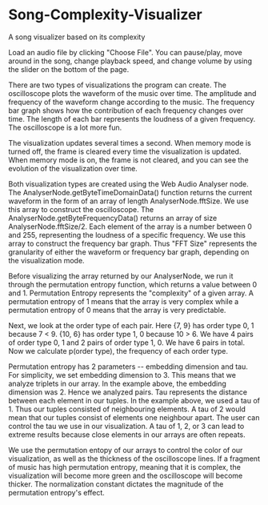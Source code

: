 # Song-Complexity-Visualizer
A song visualizer based on its complexity

Load an audio file by clicking "Choose File". You can pause/play, move around in the song, change playback speed, and change volume by using the slider on the bottom of the page.

There are two types of visualizations the program can create. The oscilloscope plots the waveform of the music over time. The amplitude and frequency of the waveform change according to the music. The frequency bar graph shows how the contribution of each frequency changes over time. The length of each bar represents the loudness of a given frequency. The oscilloscope is a lot more fun.

The visualization updates several times a second. When memory mode is turned off, the frame is cleared every time the visualization is updated. When memory mode is on, the frame is not cleared, and you can see the evolution of the visualization over time.

Both visualization types are created using the Web Audio Analyser node. The AnalyserNode.getByteTimeDomainData() function returns the current waveform in the form of an array of length AnalyserNode.fftSize. We use this array to construct the oscilloscope. The AnalyserNode.getByteFrequencyData() returns an array of size AnalyserNode.fftSize/2. Each element of the array is a number between 0 and 255, representing the loudness of a specific frequency. We use this array to construct the frequency bar graph. Thus "FFT Size" represents the granularity of either the waveform or frequency bar graph, depending on the visualization mode.

Before visualizing the array returned by our AnalyserNode, we run it through the permutation entropy function, which returns a value between 0 and 1. Permutation Entropy represents the "complexity" of a given array. A permutation entropy of 1 means that the array is very complex while a permutation entropy of 0 means that the array is very predictable.

Next, we look at the order type of each pair. Here {7, 9} has order type 0, 1 because 7 < 9. {10, 6} has order type 1, 0 because 10 > 6. We have 4 pairs of order type 0, 1 and 2 pairs of order type 1, 0. We have 6 pairs in total. Now we calculate p(order type), the frequency of each order type.

Permutation entropy has 2 parameters -- embedding dimension and tau. For simplicity, we set embedding dimension to 3. This means that we analyze triplets in our array. In the example above, the embedding dimension was 2. Hence we analyzed pairs. Tau represents the distance between each element in our tuples. In the example above, we used a tau of 1. Thus our tuples consisted of neighbouring elements. A tau of 2 would mean that our tuples consist of elements one neighbour apart. The user can control the tau we use in our visualization. A tau of 1, 2, or 3 can lead to extreme results because close elements in our arrays are often repeats.

We use the permutation entopy of our arrays to control the color of our visualization, as well as the thickness of the oscilloscope lines. If a fragment of music has high permutation entropy, meaning that it is complex, the visualization will become more green and the oscilloscope will become thicker. The normalization constant dictates the magnitude of the permutation entropy's effect.

